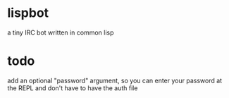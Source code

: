 # lispbot
a tiny IRC bot written in common lisp

# todo

add an optional "password" argument, so you can enter your password at the REPL and don't have to have the auth file
